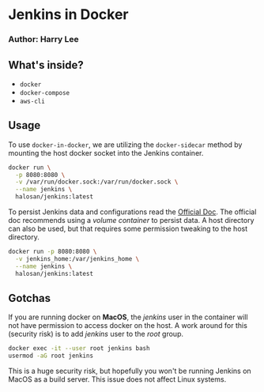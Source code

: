 # Jenkins in Docker
### Author: Harry Lee

## What's inside?
- `docker`
- `docker-compose`
- `aws-cli`

## Usage

To use `docker-in-docker`, we are utilizing the `docker-sidecar` method by
mounting the host docker socket into the Jenkins container.

```bash
docker run \
  -p 8080:8080 \
  -v /var/run/docker.sock:/var/run/docker.sock \
  --name jenkins \
  halosan/jenkins:latest
```

To persist Jenkins data and configurations read the [Official Doc](https://github.com/jenkinsci/docker/blob/master/README.md).
The official doc recommends using a _volume container_ to persist data. A host
directory can also be used, but that requires some permission tweaking to the
host directory.

```bash
docker run -p 8080:8080 \
  -v jenkins_home:/var/jenkins_home \
  --name jenkins \
  halosan/jenkins:latest
```

## Gotchas

If you are running docker on **MacOS**, the _jenkins_ user in the container will
not have permission to access docker on the host. A work around for this
(security risk) is to add _jenkins_ user to the _root_ group.

```bash
docker exec -it --user root jenkins bash
usermod -aG root jenkins
```

This is a huge security risk, but hopefully you won't be running Jenkins on
MacOS as a build server. This issue does not affect Linux systems.
